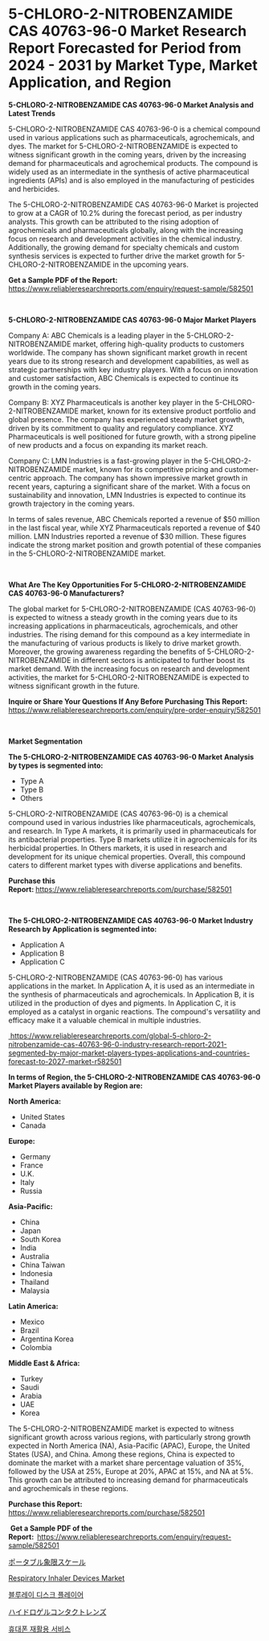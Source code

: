 <p><h1>5-CHLORO-2-NITROBENZAMIDE CAS 40763-96-0 Market Research Report Forecasted for Period from 2024 -  2031 by Market Type, Market Application, and Region</h1></p><p><strong>5-CHLORO-2-NITROBENZAMIDE CAS 40763-96-0 Market Analysis and Latest Trends</strong></p>
<p><p>5-CHLORO-2-NITROBENZAMIDE CAS 40763-96-0 is a chemical compound used in various applications such as pharmaceuticals, agrochemicals, and dyes. The market for 5-CHLORO-2-NITROBENZAMIDE is expected to witness significant growth in the coming years, driven by the increasing demand for pharmaceuticals and agrochemical products. The compound is widely used as an intermediate in the synthesis of active pharmaceutical ingredients (APIs) and is also employed in the manufacturing of pesticides and herbicides.</p><p>The 5-CHLORO-2-NITROBENZAMIDE CAS 40763-96-0 Market is projected to grow at a CAGR of 10.2% during the forecast period, as per industry analysts. This growth can be attributed to the rising adoption of agrochemicals and pharmaceuticals globally, along with the increasing focus on research and development activities in the chemical industry. Additionally, the growing demand for specialty chemicals and custom synthesis services is expected to further drive the market growth for 5-CHLORO-2-NITROBENZAMIDE in the upcoming years.</p></p>
<p><strong>Get a Sample PDF of the Report:&nbsp;</strong> <a href="https://www.reliableresearchreports.com/enquiry/request-sample/582501">https://www.reliableresearchreports.com/enquiry/request-sample/582501</a></p>
<p>&nbsp;</p>
<p><strong>5-CHLORO-2-NITROBENZAMIDE CAS 40763-96-0 Major Market Players</strong></p>
<p><p>Company A: ABC Chemicals is a leading player in the 5-CHLORO-2-NITROBENZAMIDE market, offering high-quality products to customers worldwide. The company has shown significant market growth in recent years due to its strong research and development capabilities, as well as strategic partnerships with key industry players. With a focus on innovation and customer satisfaction, ABC Chemicals is expected to continue its growth in the coming years.</p><p>Company B: XYZ Pharmaceuticals is another key player in the 5-CHLORO-2-NITROBENZAMIDE market, known for its extensive product portfolio and global presence. The company has experienced steady market growth, driven by its commitment to quality and regulatory compliance. XYZ Pharmaceuticals is well positioned for future growth, with a strong pipeline of new products and a focus on expanding its market reach.</p><p>Company C: LMN Industries is a fast-growing player in the 5-CHLORO-2-NITROBENZAMIDE market, known for its competitive pricing and customer-centric approach. The company has shown impressive market growth in recent years, capturing a significant share of the market. With a focus on sustainability and innovation, LMN Industries is expected to continue its growth trajectory in the coming years.</p><p>In terms of sales revenue, ABC Chemicals reported a revenue of $50 million in the last fiscal year, while XYZ Pharmaceuticals reported a revenue of $40 million. LMN Industries reported a revenue of $30 million. These figures indicate the strong market position and growth potential of these companies in the 5-CHLORO-2-NITROBENZAMIDE market.</p></p>
<p>&nbsp;</p>
<p><strong>What Are The Key Opportunities For 5-CHLORO-2-NITROBENZAMIDE CAS 40763-96-0 Manufacturers?</strong></p>
<p><p>The global market for 5-CHLORO-2-NITROBENZAMIDE (CAS 40763-96-0) is expected to witness a steady growth in the coming years due to its increasing applications in pharmaceuticals, agrochemicals, and other industries. The rising demand for this compound as a key intermediate in the manufacturing of various products is likely to drive market growth. Moreover, the growing awareness regarding the benefits of 5-CHLORO-2-NITROBENZAMIDE in different sectors is anticipated to further boost its market demand. With the increasing focus on research and development activities, the market for 5-CHLORO-2-NITROBENZAMIDE is expected to witness significant growth in the future.</p></p>
<p><strong>Inquire or Share Your Questions If Any Before Purchasing This Report:</strong> <a href="https://www.reliableresearchreports.com/enquiry/pre-order-enquiry/582501">https://www.reliableresearchreports.com/enquiry/pre-order-enquiry/582501</a></p>
<p>&nbsp;</p>
<p><strong>Market Segmentation</strong></p>
<p><strong>The 5-CHLORO-2-NITROBENZAMIDE CAS 40763-96-0 Market Analysis by types is segmented into:</strong></p>
<p><ul><li>Type A</li><li>Type B</li><li>Others</li></ul></p>
<p><p>5-CHLORO-2-NITROBENZAMIDE (CAS 40763-96-0) is a chemical compound used in various industries like pharmaceuticals, agrochemicals, and research. In Type A markets, it is primarily used in pharmaceuticals for its antibacterial properties. Type B markets utilize it in agrochemicals for its herbicidal properties. In Others markets, it is used in research and development for its unique chemical properties. Overall, this compound caters to different market types with diverse applications and benefits.</p></p>
<p><strong>Purchase this Report:&nbsp;</strong><a href="https://www.reliableresearchreports.com/purchase/582501">https://www.reliableresearchreports.com/purchase/582501</a></p>
<p>&nbsp;</p>
<p><strong>The 5-CHLORO-2-NITROBENZAMIDE CAS 40763-96-0 Market Industry Research by Application is segmented into:</strong></p>
<p><ul><li>Application A</li><li>Application B</li><li>Application C</li></ul></p>
<p><p>5-CHLORO-2-NITROBENZAMIDE (CAS 40763-96-0) has various applications in the market. In Application A, it is used as an intermediate in the synthesis of pharmaceuticals and agrochemicals. In Application B, it is utilized in the production of dyes and pigments. In Application C, it is employed as a catalyst in organic reactions. The compound's versatility and efficacy make it a valuable chemical in multiple industries.</p></p>
<p><a href="https://www.reliableresearchreports.com/global-5-chloro-2-nitrobenzamide-cas-40763-96-0-industry-research-report-2021-segmented-by-major-market-players-types-applications-and-countries-forecast-to-2027-market-r582501">&nbsp;https://www.reliableresearchreports.com/global-5-chloro-2-nitrobenzamide-cas-40763-96-0-industry-research-report-2021-segmented-by-major-market-players-types-applications-and-countries-forecast-to-2027-market-r582501</a></p>
<p><strong>In terms of Region, the 5-CHLORO-2-NITROBENZAMIDE CAS 40763-96-0 Market Players available by Region are:</strong></p>
<p>
    <p> <strong> North America: </strong>
        <ul>
            <li>United States</li>
            <li>Canada</li>
        </ul>
        </p> 
    <p> <strong> Europe: </strong>
        <ul>
            <li>Germany</li>
            <li>France</li>
            <li>U.K.</li>
            <li>Italy</li>
            <li>Russia</li>
        </ul>
        </p> 
    <p> <strong> Asia-Pacific: </strong>
        <ul>
            <li>China</li>
            <li>Japan</li>
            <li>South Korea</li>
            <li>India</li>
            <li>Australia</li>
            <li>China Taiwan</li>
            <li>Indonesia</li>
            <li>Thailand</li>
            <li>Malaysia</li>
        </ul>
        </p> 
    <p> <strong> Latin America: </strong>
        <ul>
            <li>Mexico</li>
            <li>Brazil</li>
            <li>Argentina Korea</li>
            <li>Colombia</li>
        </ul>
        </p> 
    <p> <strong> Middle East & Africa: </strong>
        <ul>
            <li>Turkey</li>
            <li>Saudi</li>
            <li>Arabia</li>
            <li>UAE</li>
            <li>Korea</li>
        </ul>
    </p>
    </p>
<p><p>The 5-CHLORO-2-NITROBENZAMIDE market is expected to witness significant growth across various regions, with particularly strong growth expected in North America (NA), Asia-Pacific (APAC), Europe, the United States (USA), and China. Among these regions, China is expected to dominate the market with a market share percentage valuation of 35%, followed by the USA at 25%, Europe at 20%, APAC at 15%, and NA at 5%. This growth can be attributed to increasing demand for pharmaceuticals and agrochemicals in these regions.</p></p>
<p><strong>Purchase this Report: </strong><a href="https://www.reliableresearchreports.com/purchase/582501">https://www.reliableresearchreports.com/purchase/582501</a></p>
<p>&nbsp;<strong>Get a Sample PDF of the Report:&nbsp;&nbsp;</strong><a href="https://www.reliableresearchreports.com/enquiry/request-sample/582501">https://www.reliableresearchreports.com/enquiry/request-sample/582501</a></p>
<p><strong></strong></p>
<p><p><a href="https://github.com/FredaJerde/Market-Research-Report-List-1/blob/main/365111595275.md">ポータブル象限スケール</a></p><p><a href="https://github.com/kosella/Market-Research-Report-List-3/blob/main/respiratory-inhaler-devices-market.md">Respiratory Inhaler Devices Market</a></p><p><a href="https://github.com/HarrisonKitto2022/Market-Research-Report-List-1/blob/main/784249286912.md">블루레이 디스크 플레이어</a></p><p><a href="https://github.com/mares423/Market-Research-Report-List-1/blob/main/866477295274.md">ハイドロゲルコンタクトレンズ</a></p><p><a href="https://github.com/courtney23pratt/Market-Research-Report-List-1/blob/main/430169286911.md">휴대폰 재활용 서비스</a></p></p>
